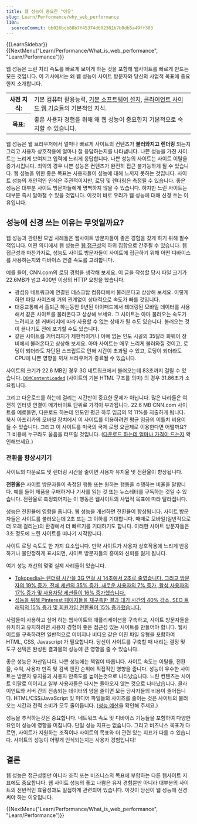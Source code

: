 ```yaml
---
title: 웹 성능이 중요한 "이유"
slug: Learn/Performance/why_web_performance
l10n:
  sourceCommit: bb026bcb88b7f45374d602301b7b0db5a49ff303
---
```


{{LearnSidebar}}{{NextMenu("Learn/Performance/What_is_web_performance", "Learn/Performance")}}

웹 성능은 느린 처리 속도를 빠르게 보이게 하는 것을 포함해 웹사이트를 빠르게 만드는 모든 것입니다. 이 기사에서는 왜 웹 성능이 사이트 방문자와 당신의 사업적 목표에 중요한지 소개합니다.

<table>
  <tbody>
    <tr>
      <th scope="row">사전 지식:</th>
      <td>
        기본 컴퓨터 활용능력,
        <a
          href="/ko/docs/Learn/Getting_started_with_the_web/Installing_basic_software"
          >기본 소프트웨어 설치</a
        >,
        <a href="/ko/docs/Learn/Getting_started_with_the_web"
          >클라이언트 사이드 웹 기술들</a
        >의 기본적인 지식.
      </td>
    </tr>
    <tr>
      <th scope="row">목표:</th>
      <td>
        좋은 사용자 경험을 위해 왜 웹 성능이 중요한지 기본적으로 숙지할 수 있습니다.
      </td>
    </tr>
  </tbody>
</table>

웹 성능은 웹 브라우저에서 얼마나 빠르게 사이트의 컨텐츠가 **불러와지고** **렌더링** 되는지 그리고 사용자 상호작용에 얼마나 잘 응답하는지를 나타냅니다. 나쁜 성능을 가진 사이트는 느리게 보여지고 입력에 느리게 응답합니다. 나쁜 성능의 사이트는 사이트 이탈을 증가시킵니다. 최악의 경우 나쁜 성능은 컨텐츠가 완전히 접근 불가능하게 될 수 있습니다. 웹 성능을 위한 좋은 목표는 사용자들이 성능에 대해 느끼지 못하는 것입니다. 사이트 성능의 개인적인 인식은 주관적이지만, 로딩 및 렌더링은 측정될 수 있습니다. 좋은 성능은 대부분 사이트 방문자들에게 명백하지 않을 수 있습니다. 하지만 느린 사이트는 대부분 즉시 알아챌 수 있을 것입니다. 이것이 바로 우리가 웹 성능에 대해 신경 쓰는 이유입니다.

## 성능에 신경 쓰는 이유는 무엇일까요?

웹 성능과 관련된 모범 사례들은 웹사이트 방문자들이 좋은 경험을 갖게 하기 위해 필수적입니다. 어떤 의미에서 웹 성능은 [웹 접근성](/ko/docs/Learn/Accessibility)의 하위 집합으로 간주될 수 있습니다. 웹 접근성과 마찬가지로, 성능도 사이트 방문자들이 사이트에 접근하기 위해 어떤 디바이스를 사용하는지와 디바이스 연결 속도를 고려합니다.

예를 들어, CNN.com의 로딩 경험을 생각해 보세요. 이 글을 작성할 당시 파일 크기가 22.6MB가 넘고 400번 이상의 HTTP 요청을 했습니다.

- 광섬유 네트워크에 연결된 데스크탑 컴퓨터에서 불러온다고 상상해 보세요. 이렇게 하면 파일 사이즈에 거의 관계없이 상대적으로 속도가 빠를 것입니다.
- 대중교통에서 출퇴근 하는동안 9년된 아이패드에서 테더링된 모바일 데이터를 사용해서 같은 사이트를 불러온다고 상상해 보세요. 그 사이트는 아마 불러오는 속도가 느려지고 셀 커버리지에 따라 사용할 수 없는 상태가 될 수도 있습니다. 불러오는 것이 끝나기도 전에 포기할 수도 있습니다.
- 같은 사이트를 커버리지가 제한적이거나 아예 없는 인도 시골의 35달러 화웨이 장비에서 불러온다고 상상해 보세요. 아마 사이트는 매우 느리게 불러와질 것이고, 로딩이 되더라도 차단된 스크립트로 인해 시간이 초과될 수 있고, 로딩이 되더라도 CPU에 나쁜 영향을 끼쳐 브라우저가 종료될 수 있습니다.

사이트의 크기가 22.6 MB인 경우 3G 네트워크에서 불러오는데 83초까지 걸릴 수 있습니다. [`DOMContentLoaded`](/ko/docs/Web/API/Document/DOMContentLoaded_event) (사이트의 기본 HTML 구조를 의미) 의 경우 31.86초가 소요됩니다.

그리고 다운로드를 하는데 걸리는 시간만이 중요한 문제가 아닙니다. 많은 나라들은 여전히 인터넷 연결이 메가바이트 단위로 가격이 부과됩니다. 22.6 MB CNN.com 사이트를 예로들면, 다운로드 하는데 인도인 평균 하루 임금의 약 11%를 지출하게 됩니다. 북서 아프리카의 모바일 장치에서 이 사이트를 이용하려면 평균 임금의 이틀치 비용이 들 수 있습니다. 그리고 이 사이트를 미국의 국제 로밍 요금제로 이용한다면 어떨까요? 그 비용에 누구라도 울음을 터뜨릴 것입니다. ([다운로드 하는데 얼마나 가격이 드는지](https://whatdoesmysitecost.com/) 확인해보세요.)

### 전환율 향상시키기

사이트의 다운로드 및 렌더링 시간을 줄이면 사용자 유지율 및 전환율이 향상됩니다.

**전환율**은 사이트 방문자들이 측정된 행동 또는 원하는 행동을 수행하는 비율을 말합니다. 예를 들어 제품을 구매하거나 기사를 읽는 것 또는 뉴스레터를 구독하는 것일 수 있습니다. 전환율로 측정되어지는 이 행동은 웹사이트의 사업적 목표에 따라 달라집니다.

성능은 전환율에 영향을 줍니다. 웹 성능을 개선하면 전환율이 향상됩니다. 사이트 방문자들은 사이트를 불러오는데 2초 또는 그 이하를 기대합니다. 때때로 모바일(일반적으로 더 오래 걸리는)의 환경에서 더 빠르기를 기대하기도 합니다. 이러한 사이트 방문자들은 3초 정도에 느린 사이트를 떠나기 시작합니다.

사이트 로딩 속도도 한 가지 요소입니다. 만약 사이트가 사용자 상호작용에 느리게 반응하거나 불안정하게 표시되면, 사이트 방문자들의 흥미와 신뢰를 잃게 됩니다.

여기 성능 개선의 몇몇 실제 사례들이 있습니다.

- [Tokopedia는 렌더링 시간을 3G 연걸 시 14초에서 2초로 줄였습니다. 그리고 방문자의 19% 증가, 전체 세션의 35% 증가, 새로운 사용자의 7% 증가, 활성 사용자의 17% 증가 및 사용자당 세션들이 16% 증가했습니다.](https://wpostats.com/2018/05/30/tokopedia-new-users.html)
- [성능을 위해 Pinterest 페이지들을 재구축한 결과 대기 시간의 40% 감소, SEO 트래픽의 15% 증가 및 회원가입 전환율이 15% 증가했습니다.](https://wpostats.com/2017/03/10/pinterest-seo.html)

사람들이 사용하고 싶어 하는 웹사이트와 애플리케이션을 구축하고, 사이트 방문자들을 유치하고 유지하려면 사용자 경험이 좋은 접근성 있는 사이트를 만들어야 합니다. 웹사이트를 구축하려면 일반적으로 이미지나 비디오 같은 이진 파일 유형을 포함하여 HTML, CSS, Javascript 가 필요합니다. 당신이 사이트를 구축할 때 내리는 결정 및 도구 선택은 완성된 결과물의 성능에 큰 영향을 줄 수 있습니다.

좋은 성능은 자산입니다. 나쁜 성능에는 책임이 따릅니다. 사이트 속도는 이탈률, 전환율, 수익, 사용자 만족 및 검색 엔진 순위에 직접적인 영향을 줍니다. 성능이 우수한 사이트는 방문자 유지율과 사용자 만족도를 높이는것으로 나타났습니다. 느린 컨텐츠는 사이트 이탈로 이어지고 일부 사용자들은 다시는 돌아오지 않는 것으로 나타났습니다. 클라이언트와 서버 간의 전송되는 데이터의 양을 줄이면 모든 당사자들의 비용이 줄어듭니다. HTML/CSS/JavaScript 및 미디어 파일들의 사이즈를 줄이는 것은 사이트의 불러오는 시간과 전력 소비가 모두 줄어듭니다. ([성능 예산](/ko/docs/Web/Performance/Performance_budgets)을 확인해 주세요.)

성능을 추적하는것은 중요합니다. 네트워크 속도 및 디바이스 기능들을 포함하여 다양한 요인이 성능에 영향을 미칩니다. 단일 성능 지표는 없습니다. 그리고 비즈니스 목표가 다르면, 사이트가 지원하는 조직이나 사이트의 목표와 더 관련 있는 지표가 다를 수 있습니다. 사이트의 성능이 어떻게 인식되는지는 사용자 경험입니다!

## 결론

웹 성능은 접근성뿐만 아니라 조직 또는 비즈니스의 목표에 부합하는 다른 웹사이트 지표에도 중요합니다. 웹 사이트 성능의 좋고 나쁨은 유저 경험뿐만 아니라 대부분의 사이트의 전반적인 효율성과도 밀접하게 관련되어 있습니다. 이것이 당신이 웹 성능에 신경 써야 하는 이유입니다.

{{NextMenu("Learn/Performance/What_is_web_performance", "Learn/Performance")}}
